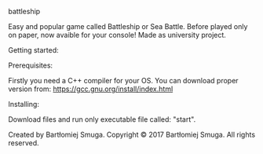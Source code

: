   battleship
  
  Easy and popular game called Battleship or Sea Battle. Before played only on paper, now avaible for your console!
  Made as university project.
  
  Getting started:
  
  Prerequisites:
  
  Firstly you need a C++ compiler for your OS.
  You can download proper version from: https://gcc.gnu.org/install/index.html
  
  Installing:
  
  Download files and run only executable file called: "start".
  
  Created by Bartłomiej Smuga.
  Copyright © 2017 Bartłomiej Smuga. All rights reserved.
